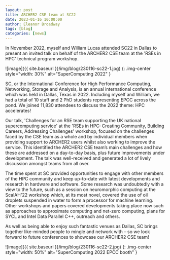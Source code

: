 ```yaml
---
layout: post
title: ARCHER2 CSE team at SC22
date: 2023-01-16 10:00:00
author: Eleanor Broadway
tags: [blog] 
categories: [news]
---
```




In November 2022, myself and William Lucas attended SC22 in Dallas to present an invited talk on behalf of the ARCHER2 CSE team at the 'RSEs in HPC' technical program workshop. 

<!--more-->

![image]({{ site.baseurl }}/img/blog/230116-sc22-1.jpg)
{: .img-center style="width: 30%" 
alt="SuperComputing 2022" }

SC, or the International Conference for High Performance Computing, Networking, Storage and Analysis, is an annual international conference which was held in Dallas, Texas in 2022. Including myself and William, we had a total of 10 staff and 2 PhD students representing EPCC across the pond. We joined 11,830 attendees to discuss the 2022 theme: HPC accelerates!

Our talk, 'Challenges for an RSE team supporting the UK national supercomputing service' at the 'RSEs in HPC: Creating Community, Building Careers, Addressing Challenges' workshop, focused on the challenges faced by the CSE team as a whole and by individual members when providing support to ARCHER2 users whilst also working to improve the service. This identified the ARCHER2 CSE team’s main challenges and how these are addressed on a day-to-day basis, plus future improvements under development. The talk was well-received and generated a lot of lively discussion amongst teams from all over. 

The time spent at SC provided opportunities to engage with other members of the HPC community and keep up-to-date with latest developments and research in hardware and software. Some research was undoubtedly with a view to the future, such as a session on neuromorphic computing at the ScalAH'22 workshop which, at its most novel, covered the use of oil droplets suspended in water to form a processor for machine learning. Other workshops and papers covered developments taking place now such as approaches to approximate computing and net-zero computing, plans for SYCL and Intel Data Parallel C++, outreach and others.
 
As well as being able to enjoy such fantastic venues as Dallas, SC brings together like-minded people to mingle and network with – so we look forward to future conferences to showcase our ARCHER2 CSE team!  

![image]({{ site.baseurl }}/img/blog/230116-sc22-2.jpg)
{: .img-center style="width: 50%" 
alt="SuperComputing 2022 EPCC booth" }




<!--

Image with scaling

![image]({{ site.baseurl }}/img/splash/221117-calendar.jpg)
{: .img-center style="width: 30%" 
alt="ARCHER2 calendar 2023" 
title="ARCHER2 calendar 2023"}

Image with scaling and url link

<a href="https://bit.ly/ARCHER2-Calendar-2023">
![[image]]({{ site.baseurl }}/img/splash/221117-calendar.jpg)</a>
{: .img-center style="width: 30%" 
alt="ARCHER2 calendar 2023" 
title="ARCHER2 calendar 2023" }




<img src="{{ site.baseurl }}/img/news/210127-IMG_0126.jpg" alt="ARCHER2" title="ARCHER2"/>

<img src="{{ site.baseurl }}/img/logos/euro-cc.jpg" alt="EuroCC" title="EuroCC" align="right" width="10%" />

<a href="https:www        ">
<img src="{{ site.baseurl }}/img/blog/211030-uk-stats-auth.jpg" alt="ARCHER2" title="ARCHER2" style="width: 30%"   /></a>



![image]({{ site.baseurl }}/img/blog/210412-systems-blog_pic2.jpg)
{: .img-center style="width: 60%" 
alt="ARCHER2" 
title="ARCHER2"}

-->